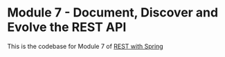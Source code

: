 # Module 7 - Document, Discover and Evolve the REST API
This is the codebase for Module 7 of [REST with Spring](http://bit.ly/restwithspring)
